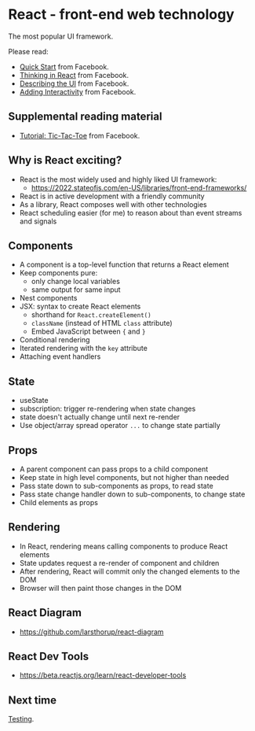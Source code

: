 # React - front-end web technology

The most popular UI framework.

Please read:

- [Quick Start](https://beta.reactjs.org/learn) from Facebook.
- [Thinking in React](https://beta.reactjs.org/learn/thinking-in-react) from Facebook.
- [Describing the UI](https://beta.reactjs.org/learn/describing-the-ui) from Facebook.
- [Adding Interactivity](https://beta.reactjs.org/learn/adding-interactivity) from Facebook.

## Supplemental reading material

- [Tutorial: Tic-Tac-Toe](https://beta.reactjs.org/learn/tutorial-tic-tac-toe) from Facebook.

## Why is React exciting?

- React is the most widely used and highly liked UI framework:
  - https://2022.stateofjs.com/en-US/libraries/front-end-frameworks/
- React is in active development with a friendly community
- As a library, React composes well with other technologies
- React scheduling easier (for me) to reason about than event streams and signals

## Components

- A component is a top-level function that returns a React element
- Keep components pure:
  - only change local variables
  - same output for same input
- Nest components
- JSX: syntax to create React elements
  - shorthand for `React.createElement()`
  - `className` (instead of HTML `class` attribute)
  - Embed JavaScript between `{` and `}`
- Conditional rendering
- Iterated rendering with the `key` attribute
- Attaching event handlers

## State

- useState
- subscription: trigger re-rendering when state changes
- state doesn't actually change until next re-render
- Use object/array spread operator `...` to change state partially

## Props

- A parent component can pass props to a child component
- Keep state in high level components, but not higher than needed
- Pass state down to sub-components as props, to read state
- Pass state change handler down to sub-components, to change state
- Child elements as props

## Rendering

- In React, rendering means calling components to produce React elements
- State updates request a re-render of component and children
- After rendering, React will commit only the changed elements to the DOM
- Browser will then paint those changes in the DOM

## React Diagram

- https://github.com/larsthorup/react-diagram

## React Dev Tools

- https://beta.reactjs.org/learn/react-developer-tools

## Next time

[Testing](../05-testing/).
